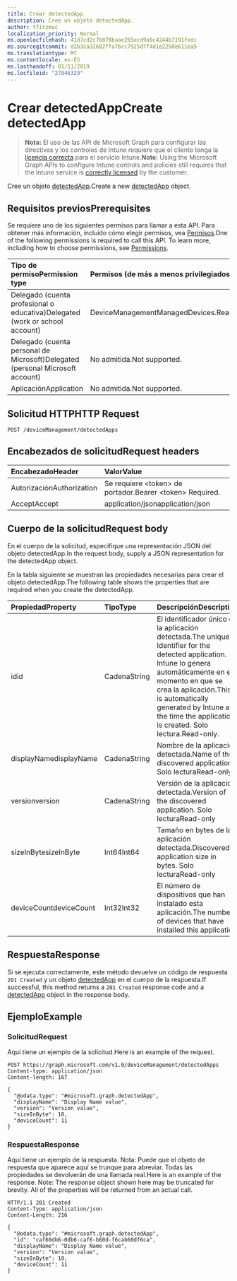 ```yaml
---
title: Crear detectedApp
description: Cree un objeto detectedApp.
author: tfitzmac
localization_priority: Normal
ms.openlocfilehash: 41d7cd2c7b078baae265ecd9a9c4244b7191fedc
ms.sourcegitcommit: d2b3ca32602ffa76cc7925d7f4d1e2258e611ea5
ms.translationtype: MT
ms.contentlocale: es-ES
ms.lasthandoff: 01/11/2019
ms.locfileid: "27846329"
---
```

# <a name="create-detectedapp"></a><span data-ttu-id="4076d-103">Crear detectedApp</span><span class="sxs-lookup"><span data-stu-id="4076d-103">Create detectedApp</span></span>

> <span data-ttu-id="4076d-104">**Nota:** El uso de las API de Microsoft Graph para configurar las directivas y los controles de Intune requiere que el cliente tenga la [licencia correcta](https://go.microsoft.com/fwlink/?linkid=839381) para el servicio Intune.</span><span class="sxs-lookup"><span data-stu-id="4076d-104">**Note:** Using the Microsoft Graph APIs to configure Intune controls and policies still requires that the Intune service is [correctly licensed](https://go.microsoft.com/fwlink/?linkid=839381) by the customer.</span></span>

<span data-ttu-id="4076d-105">Cree un objeto [detectedApp](../resources/intune-devices-detectedapp.md).</span><span class="sxs-lookup"><span data-stu-id="4076d-105">Create a new [detectedApp](../resources/intune-devices-detectedapp.md) object.</span></span>
## <a name="prerequisites"></a><span data-ttu-id="4076d-106">Requisitos previos</span><span class="sxs-lookup"><span data-stu-id="4076d-106">Prerequisites</span></span>
<span data-ttu-id="4076d-p101">Se requiere uno de los siguientes permisos para llamar a esta API. Para obtener más información, incluido cómo elegir permisos, vea [Permisos](/graph/permissions-reference).</span><span class="sxs-lookup"><span data-stu-id="4076d-p101">One of the following permissions is required to call this API. To learn more, including how to choose permissions, see [Permissions](/graph/permissions-reference).</span></span>

|<span data-ttu-id="4076d-109">Tipo de permiso</span><span class="sxs-lookup"><span data-stu-id="4076d-109">Permission type</span></span>|<span data-ttu-id="4076d-110">Permisos (de más a menos privilegiados)</span><span class="sxs-lookup"><span data-stu-id="4076d-110">Permissions (from most to least privileged)</span></span>|
|:---|:---|
|<span data-ttu-id="4076d-111">Delegado (cuenta profesional o educativa)</span><span class="sxs-lookup"><span data-stu-id="4076d-111">Delegated (work or school account)</span></span>|<span data-ttu-id="4076d-112">DeviceManagementManagedDevices.ReadWrite.All</span><span class="sxs-lookup"><span data-stu-id="4076d-112">DeviceManagementManagedDevices.ReadWrite.All</span></span>|
|<span data-ttu-id="4076d-113">Delegado (cuenta personal de Microsoft)</span><span class="sxs-lookup"><span data-stu-id="4076d-113">Delegated (personal Microsoft account)</span></span>|<span data-ttu-id="4076d-114">No admitida.</span><span class="sxs-lookup"><span data-stu-id="4076d-114">Not supported.</span></span>|
|<span data-ttu-id="4076d-115">Aplicación</span><span class="sxs-lookup"><span data-stu-id="4076d-115">Application</span></span>|<span data-ttu-id="4076d-116">No admitida.</span><span class="sxs-lookup"><span data-stu-id="4076d-116">Not supported.</span></span>|

## <a name="http-request"></a><span data-ttu-id="4076d-117">Solicitud HTTP</span><span class="sxs-lookup"><span data-stu-id="4076d-117">HTTP Request</span></span>
<!-- {
  "blockType": "ignored"
}
-->
``` http
POST /deviceManagement/detectedApps
```

## <a name="request-headers"></a><span data-ttu-id="4076d-118">Encabezados de solicitud</span><span class="sxs-lookup"><span data-stu-id="4076d-118">Request headers</span></span>
|<span data-ttu-id="4076d-119">Encabezado</span><span class="sxs-lookup"><span data-stu-id="4076d-119">Header</span></span>|<span data-ttu-id="4076d-120">Valor</span><span class="sxs-lookup"><span data-stu-id="4076d-120">Value</span></span>|
|:---|:---|
|<span data-ttu-id="4076d-121">Autorización</span><span class="sxs-lookup"><span data-stu-id="4076d-121">Authorization</span></span>|<span data-ttu-id="4076d-122">Se requiere &lt;token&gt; de portador.</span><span class="sxs-lookup"><span data-stu-id="4076d-122">Bearer &lt;token&gt; Required.</span></span>|
|<span data-ttu-id="4076d-123">Accept</span><span class="sxs-lookup"><span data-stu-id="4076d-123">Accept</span></span>|<span data-ttu-id="4076d-124">application/json</span><span class="sxs-lookup"><span data-stu-id="4076d-124">application/json</span></span>|

## <a name="request-body"></a><span data-ttu-id="4076d-125">Cuerpo de la solicitud</span><span class="sxs-lookup"><span data-stu-id="4076d-125">Request body</span></span>
<span data-ttu-id="4076d-126">En el cuerpo de la solicitud, especifique una representación JSON del objeto detectedApp.</span><span class="sxs-lookup"><span data-stu-id="4076d-126">In the request body, supply a JSON representation for the detectedApp object.</span></span>

<span data-ttu-id="4076d-127">En la tabla siguiente se muestran las propiedades necesarias para crear el objeto detectedApp.</span><span class="sxs-lookup"><span data-stu-id="4076d-127">The following table shows the properties that are required when you create the detectedApp.</span></span>

|<span data-ttu-id="4076d-128">Propiedad</span><span class="sxs-lookup"><span data-stu-id="4076d-128">Property</span></span>|<span data-ttu-id="4076d-129">Tipo</span><span class="sxs-lookup"><span data-stu-id="4076d-129">Type</span></span>|<span data-ttu-id="4076d-130">Descripción</span><span class="sxs-lookup"><span data-stu-id="4076d-130">Description</span></span>|
|:---|:---|:---|
|<span data-ttu-id="4076d-131">id</span><span class="sxs-lookup"><span data-stu-id="4076d-131">id</span></span>|<span data-ttu-id="4076d-132">Cadena</span><span class="sxs-lookup"><span data-stu-id="4076d-132">String</span></span>|<span data-ttu-id="4076d-133">El identificador único de la aplicación detectada.</span><span class="sxs-lookup"><span data-stu-id="4076d-133">The unique Identifier for the detected application.</span></span> <span data-ttu-id="4076d-134">Intune lo genera automáticamente en el momento en que se crea la aplicación.</span><span class="sxs-lookup"><span data-stu-id="4076d-134">This is automatically generated by Intune at the time the application is created.</span></span> <span data-ttu-id="4076d-135">Solo lectura.</span><span class="sxs-lookup"><span data-stu-id="4076d-135">Read-only.</span></span>|
|<span data-ttu-id="4076d-136">displayName</span><span class="sxs-lookup"><span data-stu-id="4076d-136">displayName</span></span>|<span data-ttu-id="4076d-137">Cadena</span><span class="sxs-lookup"><span data-stu-id="4076d-137">String</span></span>|<span data-ttu-id="4076d-138">Nombre de la aplicación detectada.</span><span class="sxs-lookup"><span data-stu-id="4076d-138">Name of the discovered application.</span></span> <span data-ttu-id="4076d-139">Solo lectura</span><span class="sxs-lookup"><span data-stu-id="4076d-139">Read-only</span></span>|
|<span data-ttu-id="4076d-140">version</span><span class="sxs-lookup"><span data-stu-id="4076d-140">version</span></span>|<span data-ttu-id="4076d-141">Cadena</span><span class="sxs-lookup"><span data-stu-id="4076d-141">String</span></span>|<span data-ttu-id="4076d-142">Versión de la aplicación detectada.</span><span class="sxs-lookup"><span data-stu-id="4076d-142">Version of the discovered application.</span></span> <span data-ttu-id="4076d-143">Solo lectura</span><span class="sxs-lookup"><span data-stu-id="4076d-143">Read-only</span></span>|
|<span data-ttu-id="4076d-144">sizeInByte</span><span class="sxs-lookup"><span data-stu-id="4076d-144">sizeInByte</span></span>|<span data-ttu-id="4076d-145">Int64</span><span class="sxs-lookup"><span data-stu-id="4076d-145">Int64</span></span>|<span data-ttu-id="4076d-146">Tamaño en bytes de la aplicación detectada.</span><span class="sxs-lookup"><span data-stu-id="4076d-146">Discovered application size in bytes.</span></span> <span data-ttu-id="4076d-147">Solo lectura</span><span class="sxs-lookup"><span data-stu-id="4076d-147">Read-only</span></span>|
|<span data-ttu-id="4076d-148">deviceCount</span><span class="sxs-lookup"><span data-stu-id="4076d-148">deviceCount</span></span>|<span data-ttu-id="4076d-149">Int32</span><span class="sxs-lookup"><span data-stu-id="4076d-149">Int32</span></span>|<span data-ttu-id="4076d-150">El número de dispositivos que han instalado esta aplicación.</span><span class="sxs-lookup"><span data-stu-id="4076d-150">The number of devices that have installed this application</span></span>|



## <a name="response"></a><span data-ttu-id="4076d-151">Respuesta</span><span class="sxs-lookup"><span data-stu-id="4076d-151">Response</span></span>
<span data-ttu-id="4076d-152">Si se ejecuta correctamente, este método devuelve un código de respuesta `201 Created` y un objeto [detectedApp](../resources/intune-devices-detectedapp.md) en el cuerpo de la respuesta.</span><span class="sxs-lookup"><span data-stu-id="4076d-152">If successful, this method returns a `201 Created` response code and a [detectedApp](../resources/intune-devices-detectedapp.md) object in the response body.</span></span>

## <a name="example"></a><span data-ttu-id="4076d-153">Ejemplo</span><span class="sxs-lookup"><span data-stu-id="4076d-153">Example</span></span>
### <a name="request"></a><span data-ttu-id="4076d-154">Solicitud</span><span class="sxs-lookup"><span data-stu-id="4076d-154">Request</span></span>
<span data-ttu-id="4076d-155">Aquí tiene un ejemplo de la solicitud.</span><span class="sxs-lookup"><span data-stu-id="4076d-155">Here is an example of the request.</span></span>
``` http
POST https://graph.microsoft.com/v1.0/deviceManagement/detectedApps
Content-type: application/json
Content-length: 167

{
  "@odata.type": "#microsoft.graph.detectedApp",
  "displayName": "Display Name value",
  "version": "Version value",
  "sizeInByte": 10,
  "deviceCount": 11
}
```

### <a name="response"></a><span data-ttu-id="4076d-156">Respuesta</span><span class="sxs-lookup"><span data-stu-id="4076d-156">Response</span></span>
<span data-ttu-id="4076d-p106">Aquí tiene un ejemplo de la respuesta. Nota: Puede que el objeto de respuesta que aparece aquí se trunque para abreviar. Todas las propiedades se devolverán de una llamada real.</span><span class="sxs-lookup"><span data-stu-id="4076d-p106">Here is an example of the response. Note: The response object shown here may be truncated for brevity. All of the properties will be returned from an actual call.</span></span>
``` http
HTTP/1.1 201 Created
Content-Type: application/json
Content-Length: 216

{
  "@odata.type": "#microsoft.graph.detectedApp",
  "id": "caf60db6-0db6-caf6-b60d-f6cab60df6ca",
  "displayName": "Display Name value",
  "version": "Version value",
  "sizeInByte": 10,
  "deviceCount": 11
}
```



